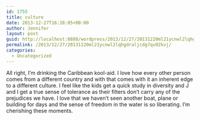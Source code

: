 ```yaml
---
id: 1755
title: culture
date: 2013-12-27T16:28:05+00:00
author: Jennifer
layout: post
guid: http://localhost:8888/wordpress/2013/12/27/20131220ml21ycnwl2lqhgdraljcdg7qv02kvj/
permalink: /2013/12/27/20131220ml21ycnwl2lqhgdraljcdg7qv02kvj/
categories:
  - Uncategorized
---
```

All right, I&#8217;m drinking the Caribbean kool-aid. I love how every other person comes from a different country and with that comes with it an inherent edge to a different culture. I feel like the kids get a quick study in diversity and J and I get a true sense of tolerance as their filters don&#8217;t carry any of the prejudices we have. I love that we haven&#8217;t seen another boat, plane or building for days and the sense of freedom in the water is so liberating. I&#8217;m cherishing these moments.